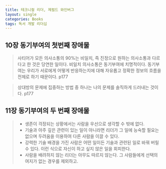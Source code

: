 ```yaml
---
title: 테크니컬 리더, 제럴드 와인버그 
layout: single 
categories: Books 
tags: 독서 개발 리더십
---
```

 

## 10장 동기부여의 첫번째 장애물

> 사티어가 모든 의사소통의 90%는 비일치, 즉 진정으로 원하는 의사소통과 다르다고 한 것은 당연한 일이다. 비일치 의사소통은 동기부여에 치명적이다. 동기부여는 우리가 서로에게 어떻게 반응하는지에 대해 자유롭고 정확한 정보의 흐름을 전제로 하기 때문이다. p177

> 상대방의 문제에 집중하는 방법 중 하나는 나의 문제를 솔직하게 드러내는 것이다. p177

## 11장 동기부여의 두 번째 장애물

> * 생존이 걱정되는 상황에서는 사람을 우선으로 생각할 수 밖에 없다.
> * 기술과 아주 깊은 관련이 있는 일이 아니라면 리더가 그 일에 능숙할 필요는 없으며 두려움을 이용하여 다른 사람을 이끌 수 있다.
> * 강력한 기술 배경을 가진 사람은 어떤 일이든 기술과 관련된 일로 바꿔 버릴 수 있다. 이런 식으로 자신이 하고 싶지 않은 일을 회피한다.
> * 사람을 배려하지 않는 리더는 아무도 따르지 않는다. 그 사람들에게 선택의 여지가 없는 경우를 제외하고.





